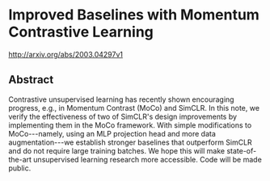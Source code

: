 # Improved Baselines with Momentum Contrastive Learning
http://arxiv.org/abs/2003.04297v1
## Abstract
Contrastive unsupervised learning has recently shown encouraging progress, e.g., in Momentum Contrast (MoCo) and SimCLR. In this note, we verify the effectiveness of two of SimCLR's design improvements by implementing them in the MoCo framework. With simple modifications to MoCo---namely, using an MLP projection head and more data augmentation---we establish stronger baselines that outperform SimCLR and do not require large training batches. We hope this will make state-of-the-art unsupervised learning research more accessible. Code will be made public.
